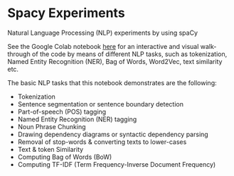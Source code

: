 # Spacy Experiments

Natural Language Processing (NLP) experiments by using spaCy 

See the Google Colab notebook [here](https://github.com/SaikatPhys/Spacy-Experiments/blob/main/nlp-experiments.ipynb) for an interactive and visual walk-through of the code by means of different NLP tasks, such as tokenization, Named Entity Recognition (NER), Bag of Words, Word2Vec, text similarity etc.  

The basic NLP tasks that this notebook demonstrates are the following:

* Tokenization
* Sentence segmentation or sentence boundary detection
* Part-of-speech (POS) tagging
* Named Entity Recognition (NER) tagging
* Noun Phrase Chunking
* Drawing dependency diagrams or syntactic dependency parsing
* Removal of stop-words & converting texts to lower-cases
* Text & token Similarity
* Computing Bag of Words (BoW)
* Computing TF-IDF (Term Frequency-Inverse Document Frequency)
